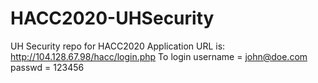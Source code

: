 # HACC2020-UHSecurity
UH Security repo for HACC2020
Application URL is: http://104.128.67.98/hacc/login.php
To login username = john@doe.com
passwd = 123456
